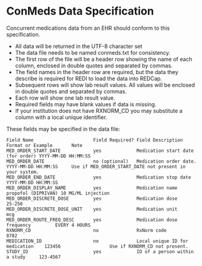 # ConMeds Data Specification

Concurrent medications data from an EHR should conform to this specification.  

* All data will be returned in the UTF-8 character set
* The data file needs to be named conmeds.txt for consistency.
* The first row of the file will be a header row showing the name of each column, enclosed in double quotes and separated by commas. 
* The field names in the header row are required, but the data they describe is required for REDI to load the data into REDCap. 
* Subsequent rows will show lab result values. All values will be enclosed in double quotes and separated by commas.
* Each row will show one lab result value.  
* Required fields may have blank values if data is missing.
* If your institution does not have RXNORM_CD you may substitute a column with a local unique identifier.

These fields may be specified in the data file: 

    Field Name      		        Field Required? Field Description                 Format or Example       Note
    MED_ORDER_START_DATE	        yes				Medication start date (for order) YYYY-MM-DD HH:MM:SS
    MED_ORDER_DATE                  no (optional)   Medication order date.            YYYY-MM-DD HH:MM:SS     Use if MED_ORDER_START_DATE not present in your system.
    MED_ORDER_END_DATE		        yes				Medication stop date              YYYY-MM-DD HH:MM:SS
    MED_ORDER_DISPLAY_NAME	        yes				Medication name                   propofol (DIPRIVAN) 10 MG/ML injection
    MED_ORDER_DISCRETE_DOSE         yes				Medication dose                   25-250
    MED_ORDER_DISCRETE_DOSE_UNIT    yes             Medication unit                   mcg
    MED_ORDER_ROUTE_FREQ_DESC       yes             Medication dose frequency         EVERY 4 HOURS
    RXNORM_CD                       no              RxNorm code                       8782
    MEDICATION_ID                   no              Local unique ID for medication    123456                  Use if RXNORM_CD not present.
    STUDY_ID                        yes             ID of a person within a study     123-4567
